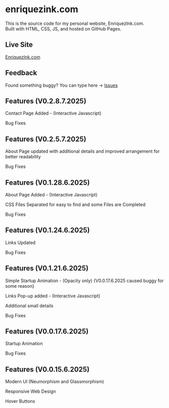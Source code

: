# enriquezink.com

This is the source code for my personal website, EnriquezInk.com.  
Built with HTML, CSS, JS, and hosted on GitHub Pages.

## Live Site  
<a href="https://ethanenriquez.github.io/enriquezink.com" target="_blank" rel="noopener noreferrer">EnriquezInk.com</a>

## Feedback  
Found something buggy? You can type here → [Issues](https://github.com/Ethanenriquez/enriquezink.com/issues)

## Features (V0.2.8.7.2025)
Contact Page Added - (Interactive Javascript)

Bug Fixes

## Features (V0.2.5.7.2025)
About Page updated with additional details and improved arrangement for better readability

Bug Fixes

## Features (V0.1.28.6.2025)
About Page Added - (Interactive Javascript)

CSS Files Separated for easy to find and some Files are Completed

Bug Fixes

## Features (V0.1.24.6.2025)
Links Updated

Bug Fixes

## Features (V0.1.21.6.2025)
Simple Startup Animation - (Opacity only) {V0.0.17.6.2025 caused buggy for some reason}

Links Pop-up added - (Interactive Javascript)

Additional small details

Bug Fixes

## Features (V0.0.17.6.2025)
Startup Animation

Bug Fixes 

## Features (V0.0.15.6.2025)  
Modern UI (Neumorphism and Glassmorphism)

Responsive Web Design

Hover Buttons
